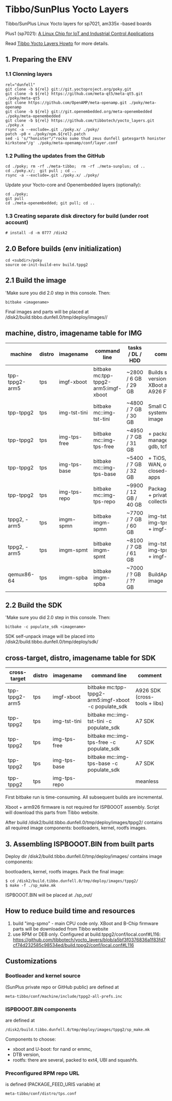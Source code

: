 # Tibbo/SunPlus Yocto Layers
Tibbo/SunPlus Linux Yocto layers for sp7021, am335x -based boards

Plus1 (sp7021): [A Linux Chip for IoT and Industrial Control Applications](https://tibbo.com/store/plus1.html)

Read [Tibbo Yocto Layers Howto](https://tibbotech.github.io/plus1_layers/) for more details.

## 1. Preparing the ENV

### 1.1 Clonning layers
```
rel="dunfell"
git clone -b ${rel} git://git.yoctoproject.org/poky.git
git clone -b ${rel} https://github.com/meta-qt5/meta-qt5.git ./poky/meta-qt5
git clone https://github.com/OpenAMP/meta-openamp.git ./poky/meta-openamp
git clone -b ${rel} git://git.openembedded.org/meta-openembedded ./poky/meta-openembedded
git clone -b ${rel} https://github.com/tibbotech/yocto_layers.git ./poky.x
rsync -a --exclude=.git ./poky.x/ ./poky/
patch -p0 < ./poky/npm.${rel}.patch
sed -i 's/"honister"/"rocko sumo thud zeus dunfell gatesgarth honister kirkstone"/g' ./poky/meta-openamp/conf/layer.conf
```

### 1.2 Pulling the updates from the GitHub
```
cd ./poky; rm -rf ./meta-tibbo;  rm -rf ./meta-sunplus; cd ..
cd ./poky.x/;  git pull ; cd ..
rsync -a --exclude=.git ./poky.x/ ./poky/
```
Update your Yocto-core and Openembedded layers (optionally):
```
cd ./poky;
git pull
cd ./meta-openembedded; git pull; cd ..
```

### 1.3 Creating separate disk directory for build (under root account)
```
# install -d -m 0777 /disk2
```

## 2.0 Before builds (env initialization)
```
cd <subdir>/poky
source oe-init-build-env build.tppg2
```

## 2.1 Build the image
'Make sure you did 2.0 step in this console. Then:
```
bitbake <imagename>
```
Final images and parts will be placed at
/disk2/build.tibbo.dunfell.0/tmp/deploy/images/<machine>/

## machine, distro, imagename table for IMG

| machine        | distro  | imagename    | command line                         | tasks / DL / HDD       | comment                                      |
| -------------- | ------- | ------------ | ------------------------------------ | ---------------------- | ---------------------------------------------|
| tpp-tppg2-arm5 | tps     | imgf-xboot   | bitbake mc:tpp-tppg2-arm5:imgf-xboot |  ~2800 /  6 GB / 29 GB | Builds several versions of XBoot and A926 FW |
| tpp-tppg2      | tps     | img-tst-tini | bitbake mc::img-tst-tini             |  ~4800 /  7 GB / 30 GB | Small CLI systemd-only image                 |
| tpp-tppg2      | tps     | img-tps-free | bitbake mc::img-tps-free             |  ~4950 /  7 GB / 31 GB | + package management, gdb, tcf-agent         |
| tpp-tppg2      | tps     | img-tps-base | bitbake mc::img-tps-base             |  ~5400 /  7 GB / 32 GB | + TiOS, TPS-WAN, other closed-source apps    |
| tpp-tppg2      | tps     | img-tps-repo | bitbake mc::img-tps-repo             |  ~9900 / 12 GB / 40 GB | Packages free + private collection           |
| tppg2, -arm5   | tps     | imgm-spmn    | bitbake imgm-spmn                     |  ~7700 / 7 GB / 60 GB | img-tst-tini + img-tps-free + imgf-xboot     |
| tppg2, -arm5   | tps     | imgm-spmt    | bitbake imgm-spmt                     |  ~8100 / 7 GB / 61 GB | img-tst-tini + img-tps-base + imgf-xboot     |
| qemux86-64     | tps     | imgm-spba    | bitbake imgm-spba                     |  ~7000 / ? GB / ?? GB | BuildApplience image                         |

## 2.2 Build the SDK
'Make sure you did 2.0 step in this console. Then:
```
bitbake -c populate_sdk <imagename>
```
SDK self-unpack image will be placed into
/disk2/build.tibbo.dunfell.0/tmp/deploy/sdk/

## cross-target, distro, imagename table for SDK

| cross-target   | distro  | imagename    | command line                                         | comment                                      |
| -------------- | ------- | ------------ | ---------------------------------------------------- | ---------------------------------------------|
| tpp-tppg2-arm5 | tps     | imgf-xboot   | bitbake mc:tpp-tppg2-arm5:imgf-xboot -c populate_sdk | A926 SDK (cross-tools + libs)                |
| tpp-tppg2      | tps     | img-tst-tini | bitbake mc::img-tst-tini -c populate_sdk             | A7 SDK                                       |
| tpp-tppg2      | tps     | img-tps-free | bitbake mc::img-tps-free -c populate_sdk             | A7 SDK                                       |
| tpp-tppg2      | tps     | img-tps-base | bitbake mc::img-tps-base -c populate_sdk             | A7 SDK                                       |
| tpp-tppg2      | tps     | img-tps-repo |                                                      | meanless                                     |


First bitbake run is time-consuming. All subsequent builds are incremental.

Xboot + arm926 firmware is not required for ISPBOOOT assembly.
Script will download this parts from Tibbo website.

After build /disk2/build.tibbo.dunfell.0/tmp/deploy/images/tppg2/ contains all required image components: bootloaders, kernel, rootfs images.

## 3. Assembling ISPBOOOT.BIN from built parts

Deploy dir /disk2/build.tibbo.dunfell.0/tmp/deploy/images/ contains image components:

bootloaders, kernel, rootfs images.
Pack the final image:
```
$ cd /disk2/build.tibbo.dunfell.0/tmp/deploy/images/tppg2/
$ make -f ./sp_make.mk
```

ISPBOOOT.BIN will be placed at ./sp_out/

## How to reduce build time and resources

1) build "img-spmo" - main CPU code only. XBoot and B-Chip firmware parts will be downloaded from Tibbo website
2) use RPM or DEB only. Configured at build.tppg2/conf/local.conf#L116: https://github.com/tibbotech/yocto_layers/blob/a5bf3f0376836a1f83fd7cf74d232585c98534ed/build.tppg2/conf/local.conf#L116

## Customizations

### Bootloader and kernel source 
(SunPlus private repo or GitHub public) are defined at
```
meta-tibbo/conf/machine/include/tppg2-all-prefs.inc
```
### ISPBOOOT.BIN components
are defined at
```
/disk2/build.tibbo.dunfell.0/tmp/deploy/images/tppg2/sp_make.mk
```
Components to choose:
* xboot and U-boot: for nand or emmc,
* DTB version,
* rootfs: there are several, packed to ext4, UBI and squashfs.

### Preconfigured RPM repo URL
is defined (PACKAGE_FEED_URIS variable) at
```
meta-tibbo/conf/distro/tps.conf
```
